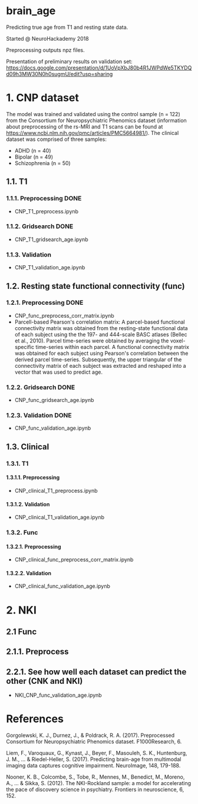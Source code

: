 # brain_age
Predicting true age from T1 and resting state data. 

Started @ NeuroHackademy 2018

Preprocessing outputs npz files.




Presentation of preliminary results on validation set:
https://docs.google.com/presentation/d/1UoVpXbJ80b4R1JWPdWe5TKYDQd09h3MW30N0h0sugmU/edit?usp=sharing

# 1. CNP dataset

The model was trained and validated using the control sample (n = 122) from the Consortium for Neuropsychiatric Phenomics dataset (information about preprocessing of the rs-MRI and T1 scans can be found at https://www.ncbi.nlm.nih.gov/pmc/articles/PMC5664981/). The clinical dataset was comprised of three samples:
  - ADHD (n = 40)
  - Bipolar (n = 49)
  - Schizophrenia (n = 50)
  
  
## 1.1. T1
### 1.1.1. Preprocessing DONE
* CNP_T1_preprocess.ipynb

### 1.1.2. Gridsearch DONE 
* CNP_T1_gridsearch_age.ipynb

### 1.1.3. Validation
* CNP_T1_validation_age.ipynb


## 1.2. Resting state functional connectivity (func)
### 1.2.1. Preprocessing DONE
* CNP_func_preprocess_corr_matrix.ipynb
* Parcell-based Pearson's correlation matrix:
A parcel-based functional connectivity matrix was obtained from the resting-state functional data of each subject using the the 197- and 444-scale BASC atlases (Bellec et al., 2010). Parcel time-series were obtained by averaging the voxel-specific time-series within each parcel. A functional connectivity matrix was obtained for each subject using Pearson's correlation between the derived parcel time-series. Subsequently, the upper triangular of the connectivity matrix of each subject was extracted and reshaped into a vector that was used to predict age.

### 1.2.2. Gridsearch DONE
* CNP_func_gridsearch_age.ipynb

### 1.2.3. Validation DONE
* CNP_func_validation_age.ipynb



## 1.3. Clinical 


### 1.3.1. T1

#### 1.3.1.1. Preprocessing
* CNP_clinical_T1_preprocess.ipynb


#### 1.3.1.2. Validation
* CNP_clinical_T1_validation_age.ipynb


### 1.3.2. Func

#### 1.3.2.1. Preprocessing

* CNP_clinical_func_preprocess_corr_matrix.ipynb


#### 1.3.2.2. Validation
* CNP_clinical_func_validation_age.ipynb

# 2. NKI

## 2.1 Func
## 2.1.1. Preprocess 
## 2.2.1. See how well each dataset can predict the other (CNK and NKI)
* NKI_CNP_func_validation_age.ipynb


# References
Gorgolewski, K. J., Durnez, J., & Poldrack, R. A. (2017). Preprocessed Consortium for Neuropsychiatric Phenomics dataset. F1000Research, 6.

Liem, F., Varoquaux, G., Kynast, J., Beyer, F., Masouleh, S. K., Huntenburg, J. M., ... & Riedel-Heller, S. (2017). Predicting brain-age from multimodal imaging data captures cognitive impairment. NeuroImage, 148, 179-188.

Nooner, K. B., Colcombe, S., Tobe, R., Mennes, M., Benedict, M., Moreno, A., ... & Sikka, S. (2012). The NKI-Rockland sample: a model for accelerating the pace of discovery science in psychiatry. Frontiers in neuroscience, 6, 152.



